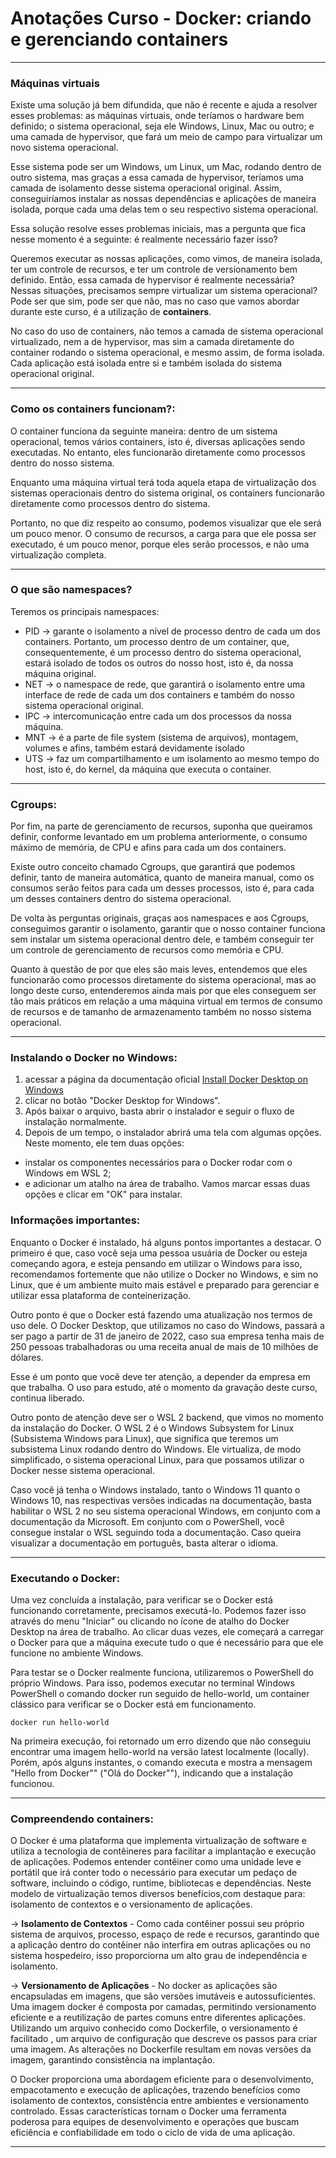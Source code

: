 # Anotações Curso - Docker: criando e gerenciando containers

---

### Máquinas virtuais
Existe uma solução já bem difundida, que não é recente e ajuda a resolver esses problemas: as máquinas virtuais, onde teríamos o hardware bem definido; o sistema operacional, seja ele Windows, Linux, Mac ou outro; e uma camada de hypervisor, que fará um meio de campo para virtualizar um novo sistema operacional.

Esse sistema pode ser um Windows, um Linux, um Mac, rodando dentro de outro sistema, mas graças a essa camada de hypervisor, teríamos uma camada de isolamento desse sistema operacional original. Assim, conseguiríamos instalar as nossas dependências e aplicações de maneira isolada, porque cada uma delas tem o seu respectivo sistema operacional.

Essa solução resolve esses problemas iniciais, mas a pergunta que fica nesse momento é a seguinte: é realmente necessário fazer isso?

Queremos executar as nossas aplicações, como vimos, de maneira isolada, ter um controle de recursos, e ter um controle de versionamento bem definido. Então, essa camada de hypervisor é realmente necessária? Nessas situações, precisamos sempre virtualizar um sistema operacional? Pode ser que sim, pode ser que não, mas no caso que vamos abordar durante este curso, é a utilização de **containers**.

No caso do uso de containers, não temos a camada de sistema operacional virtualizado, nem a de hypervisor, mas sim a camada diretamente do container rodando o sistema operacional, e mesmo assim, de forma isolada. Cada aplicação está isolada entre si e também isolada do sistema operacional original.

---

### Como os containers funcionam?:
O container funciona da seguinte maneira: dentro de um sistema operacional, temos vários containers, isto é, diversas aplicações sendo executadas. No entanto, eles funcionarão diretamente como processos dentro do nosso sistema.

Enquanto uma máquina virtual terá toda aquela etapa de virtualização dos sistemas operacionais dentro do sistema original, os containers funcionarão diretamente como processos dentro do sistema.

Portanto, no que diz respeito ao consumo, podemos visualizar que ele será um pouco menor. O consumo de recursos, a carga para que ele possa ser executado, é um pouco menor, porque eles serão processos, e não uma virtualização completa.

--- 

### O que são namespaces?
Teremos os principais namespaces:
 - PID -> garante o isolamento a nível de processo dentro de cada um dos containers. Portanto, um processo dentro de um container, que, consequentemente, é um processo dentro do sistema operacional, estará isolado de todos os outros do nosso host, isto é, da nossa máquina original.
 - NET -> o namespace de rede, que garantirá o isolamento entre uma interface de rede de cada um dos containers e também do nosso sistema operacional original.
 - IPC ->  intercomunicação entre cada um dos processos da nossa máquina. 
 - MNT -> é a parte de file system (sistema de arquivos), montagem, volumes e afins, também estará devidamente isolado
 - UTS ->  faz um compartilhamento e um isolamento ao mesmo tempo do host, isto é, do kernel, da máquina que executa o container.

 ---

 ### Cgroups:
 Por fim, na parte de gerenciamento de recursos, suponha que queiramos definir, conforme levantado em um problema anteriormente, o consumo máximo de memória, de CPU e afins para cada um dos containers.

Existe outro conceito chamado Cgroups, que garantirá que podemos definir, tanto de maneira automática, quanto de maneira manual, como os consumos serão feitos para cada um desses processos, isto é, para cada um desses containers dentro do sistema operacional.

De volta às perguntas originais, graças aos namespaces e aos Cgroups, conseguimos garantir o isolamento, garantir que o nosso container funciona sem instalar um sistema operacional dentro dele, e também conseguir ter um controle de gerenciamento de recursos como memória e CPU.

Quanto à questão de por que eles são mais leves, entendemos que eles funcionarão como processos diretamente do sistema operacional, mas ao longo deste curso, entenderemos ainda mais por que eles conseguem ser tão mais práticos em relação a uma máquina virtual em termos de consumo de recursos e de tamanho de armazenamento também no nosso sistema operacional.

---

### Instalando o Docker no Windows:
1.  acessar a página da documentação oficial [Install Docker Desktop on Windows](https://docs.docker.com/desktop/install/windows-install/)
2. clicar no botão "Docker Desktop for Windows".
3. Após baixar o arquivo, basta abrir o instalador e seguir o fluxo de instalação normalmente.
4. Depois de um tempo, o instalador abrirá uma tela com algumas opções. Neste momento, ele tem duas opções: 
  - instalar os componentes necessários para o Docker rodar com o Windows em WSL 2; 
  - e adicionar um atalho na área de trabalho. Vamos marcar essas duas opções e clicar em "OK" para instalar.

### Informações importantes:
Enquanto o Docker é instalado, há alguns pontos importantes a destacar. O primeiro é que, caso você seja uma pessoa usuária de Docker ou esteja começando agora, e esteja pensando em utilizar o Windows para isso, recomendamos fortemente que não utilize o Docker no Windows, e sim no Linux, que é um ambiente muito mais estável e preparado para gerenciar e utilizar essa plataforma de conteinerização.

Outro ponto é que o Docker está fazendo uma atualização nos termos de uso dele. O Docker Desktop, que utilizamos no caso do Windows, passará a ser pago a partir de 31 de janeiro de 2022, caso sua empresa tenha mais de 250 pessoas trabalhadoras ou uma receita anual de mais de 10 milhões de dólares.

Esse é um ponto que você deve ter atenção, a depender da empresa em que trabalha. O uso para estudo, até o momento da gravação deste curso, continua liberado.

Outro ponto de atenção deve ser o WSL 2 backend, que vimos no momento da instalação do Docker. O WSL 2 é o Windows Subsystem for Linux (Subsistema Windows para Linux), que significa que teremos um subsistema Linux rodando dentro do Windows. Ele virtualiza, de modo simplificado, o sistema operacional Linux, para que possamos utilizar o Docker nesse sistema operacional.

Caso você já tenha o Windows instalado, tanto o Windows 11 quanto o Windows 10, nas respectivas versões indicadas na documentação, basta habilitar o WSL 2 no seu sistema operacional Windows, em conjunto com a documentação da Microsoft. Em conjunto com o PowerShell, você consegue instalar o WSL seguindo toda a documentação. Caso queira visualizar a documentação em português, basta alterar o idioma.

---

### Executando o Docker:
Uma vez concluída a instalação, para verificar se o Docker está funcionando corretamente, precisamos executá-lo. Podemos fazer isso através do menu "Iniciar" ou clicando no ícone de atalho do Docker Desktop na área de trabalho. Ao clicar duas vezes, ele começará a carregar o Docker para que a máquina execute tudo o que é necessário para que ele funcione no ambiente Windows.

Para testar se o Docker realmente funciona, utilizaremos o PowerShell do próprio Windows. Para isso, podemos executar no terminal Windows PowerShell o comando docker run seguido de hello-world, um container clássico para verificar se o Docker está em funcionamento.

```
docker run hello-world
```

Na primeira execução, foi retornado um erro dizendo que não conseguiu encontrar uma imagem hello-world na versão latest localmente (locally). Porém, após alguns instantes, o comando executa e mostra a mensagem "Hello from Docker"" ("Olá do Docker""), indicando que a instalação funcionou.

---

### Compreendendo containers:
O Docker é uma plataforma que implementa virtualização de software e utiliza a tecnologia de contêineres para facilitar a implantação e execução de aplicações. Podemos entender contêiner como uma unidade leve e portátil que irá conter todo o necessário para executar um pedaço de software, incluindo o código, runtime, bibliotecas e dependências. Neste modelo de virtualização temos diversos benefícios,com destaque para: isolamento de contextos e o versionamento de aplicações.

-> **Isolamento de Contextos** - Como cada contêiner possui seu próprio sistema de arquivos, processo, espaço de rede e recursos, garantindo que a aplicação dentro do contêiner não interfira em outras aplicações ou no sistema hospedeiro, isso proporciorna um alto grau de independência e isolamento.

-> **Versionamento de Aplicações** - No docker as aplicações são encapsuladas em imagens, que são versões imutáveis e autossuficientes. Uma imagem docker é composta por camadas, permitindo versionamento eficiente e a reutilização de partes comuns entre diferentes aplicações. Utilizando um arquivo conhecido como Dockerfile, o versionamento é facilitado , um arquivo de configuração que descreve os passos para criar uma imagem. As alterações no Dockerfile resultam em novas versões da imagem, garantindo consistência na implantação.

O Docker proporciona uma abordagem eficiente para o desenvolvimento, empacotamento e execução de aplicações, trazendo benefícios como isolamento de contextos, consistência entre ambientes e versionamento controlado. Essas características tornam o Docker uma ferramenta poderosa para equipes de desenvolvimento e operações que buscam eficiência e confiabilidade em todo o ciclo de vida de uma aplicação.

---

